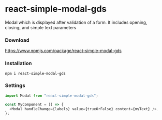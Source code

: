 # react-simple-modal-gds

Modal which is displayed after validation of a form. It includes opening, closing, and simple text parameters

### Download

https://www.npmjs.com/package/react-simple-modal-gds

### Installation

`npm i react-simple-modal-gds`

### Settings

```javascript
import Modal from "react-simple-modal-gds";

const MyComponent = () => {
  <Modal handleChange={labels} value={trueOrFalse} content={myText} />;
};
```
